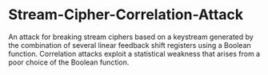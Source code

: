 # Stream-Cipher-Correlation-Attack
An attack for breaking stream ciphers based on a keystream generated by the combination of several linear feedback shift registers using a Boolean function. Correlation attacks exploit a statistical weakness that arises from a poor choice of the Boolean function. 
